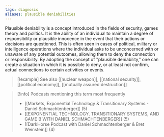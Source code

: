 ```yaml
---
tags: diagnosis
aliases: plausible deniabilities
---
```


Plausible deniability is a concept introduced in the fields of security, games theory and politics. It is the ability of an individual to maintain a degree of responsibility or plausible innocence in the event that their actions or decisions are questioned. This is often seen in cases of political, military or intelligence operations where the individual asks to be unconcerned with or unaware of any potential outcomes, allowing them to deny the connection or responsibility. By adopting the concept of "plausible deniability," one can create a situation in which it is possible to deny, or at least not confirm, actual connections to certain activities or events.

> [!example] See also
> [[nuclear weapon]], [[national security]], [[political economy]], [[mutually assured destruction]]

> [!info] Podcasts mentioning this term most frequently
> * [[Markets, Exponential Technology & Transitionary Systems - Daniel Schmachtenberger]] (5)
> * [[EXPONENTIAL TECHNOLOGY, TRANSITIONARY SYSTEMS, AND GAME B WITH DANIEL SCHMACHTENBERGER]] (5)
> * [[DarkHorse Podcast with Daniel Schmachtenberger & Bret Weinstein]] (4)